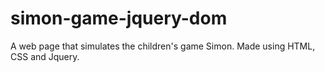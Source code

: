 # simon-game-jquery-dom
 A web page that simulates the children's game Simon. Made using HTML, CSS and Jquery.
